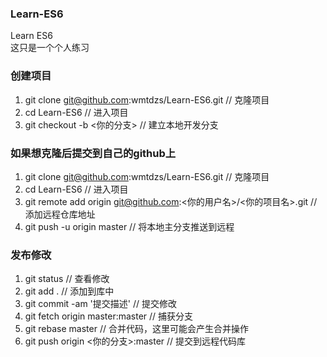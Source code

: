 ### Learn-ES6
Learn ES6<br>
这只是一个个人练习
### 创建项目
1. git clone git@github.com:wmtdzs/Learn-ES6.git // 克隆项目<br>
2. cd Learn-ES6 // 进入项目<br>
3. git checkout -b <你的分支> // 建立本地开发分支<br>
### 如果想克隆后提交到自己的github上
1. git clone git@github.com:wmtdzs/Learn-ES6.git // 克隆项目<br>
2. cd Learn-ES6 // 进入项目<br>
3. git remote add origin git@github.com:<你的用户名>/<你的项目名>.git // 添加远程仓库地址
4. git push -u origin master // 将本地主分支推送到远程
### 发布修改
1. git status // 查看修改<br>
2. git add . // 添加到库中<br>
3. git commit -am '提交描述' // 提交修改<br>
4. git fetch origin master:master // 捕获分支<br>
5. git rebase master // 合并代码，这里可能会产生合并操作<br>
6. git push origin <你的分支>:master // 提交到远程代码库
